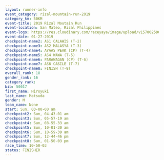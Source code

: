 ```yaml
---
layout: runner-info 
event_category: rizal-mountain-run-2019 
category_km: 50KM 
event-title: 2019 Rizal Moutain Run 
event-location: San Mateo, Rizal Philippines 
event-logo: https://res.cloudinary.com/raceyaya/image/upload/v1570025909/logo/rizal-mountain_gkfete.jpg 
event-date: 01-27-2019 
checkpoint-name2: AS1 CALAWIS (T-2) 
checkpoint-name3: AS2 MALASYA (T-3) 
checkpoint-name4: AYAAS PEAK (CP) (T-4) 
checkpoint-name5: AS4 WAWA (T-5) 
checkpoint-name6: PARAWAGAN (CP) (T-6) 
checkpoint-name7: AS6 CASILE (T-7) 
checkpoint-name8: FINISH (T-8) 
overall_rank: 18
gender_rank: 16
category_rank: 
bib: 50017
first_name: Hiroyuki
last_name: Matsuda
gender: M
team_name: None
start: Sun, 03-00-00 am
checkpoint2: Sun, 04-43-01 am
checkpoint3: Sun, 05-57-19 am
checkpoint4: Sun, 08-55-33 am
checkpoint5: Sun, 10-01-30 am
checkpoint6: Sun, 10-59-39 am
checkpoint7: Sun, 12-44-46 pm
checkpoint8: Sun, 01-50-03 pm
race_time: 10-50-03
status: FINISHER
---
```

